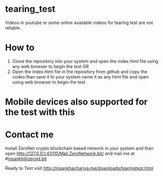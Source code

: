 # tearing_test

Videos in youtube or some online available videos for tearing test are not reliable .

# How to

1. Clone the repository into your system and open the index.html file using any web browser to begin the test
OR
2. Open the index.html file in the repository from github and copy the codes than save it to your system name it as any html file and open using web browser to begin the test

# Mobile devices also supported for the test with this

# Contact me

Install ZeroNet crypto blockchain based network in your system and than open http://127.0.0.1:43110/Mail.ZeroNetwork.bit/ and mail me at #nisankh@zeroid.bit

Ready to Test visit http://nisankhacharjya.me/downloads/tearingtest.html
